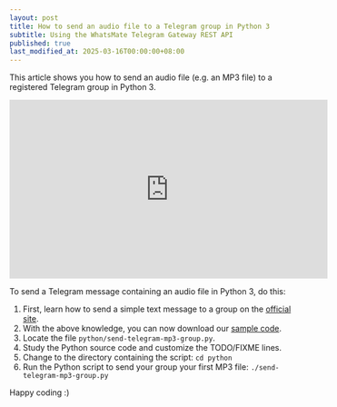 ```yaml
---
layout: post
title: How to send an audio file to a Telegram group in Python 3
subtitle: Using the WhatsMate Telegram Gateway REST API
published: true
last_modified_at: 2025-03-16T00:00:00+08:00
---
```


This article shows you how to send an audio file (e.g. an MP3 file) to a registered Telegram group in Python 3.


<iframe width="560" height="315" src="https://www.youtube.com/embed/pAp0ddyQdJ0?rel=0&cc_load_policy=1" frameborder="0" allowfullscreen></iframe>

To send a Telegram message containing an audio file in Python 3, do this:

1. First, learn how to send a simple text message to a group on the [official site](https://www.whatsmate.net/telegram-group-message-api.html). 
2. With the above knowledge, you can now download our [sample code](https://github.com/whatsmate/telegram-demos/archive/master.zip).
3. Locate the file `python/send-telegram-mp3-group.py`.  <script src="https://gist.github.com/whatsmate/2cb03e098a0428161090f1106d1e5d06.js"></script>
4. Study the Python source code and customize the TODO/FIXME lines.
5. Change to the directory containing the script: `cd python`
6. Run the Python script to send your group your first MP3 file: `./send-telegram-mp3-group.py`


Happy coding :) 


<br>

